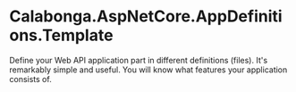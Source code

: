 # Calabonga.AspNetCore.AppDefinitions.Template
Define your Web API application part in different definitions (files). It's remarkably simple and useful. You will know what features your application consists of.

